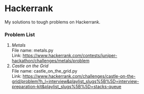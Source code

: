 # Hackerrank
My solutions to tough problems on Hackerrank.  

### Problem List
1. *_Metals_*  
File name: metals.py  
Link: https://www.hackerrank.com/contests/juniper-hackathon/challenges/metals/problem
2. *_Castle on the Grid_*  
File name: castle_on_the_grid.py  
Link: https://www.hackerrank.com/challenges/castle-on-the-grid/problem?h_l=interview&playlist_slugs%5B%5D=interview-preparation-kit&playlist_slugs%5B%5D=stacks-queue
